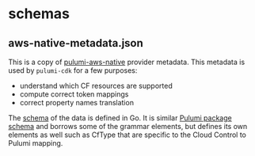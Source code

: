 # schemas

## aws-native-metadata.json

This is a copy of [pulumi-aws-native](https://github.com/pulumi/pulumi-aws-native) provider metadata. This metadata is used by `pulumi-cdk` for a few purposes:

- understand which CF resources are supported
- compute correct token mappings
- correct property names translation

The [schema](https://github.com/pulumi/pulumi-aws-native/blob/6f526ba0febe60ef834dea9b498f80dcc595cc87/provider/pkg/metadata/metadata.go#L11) of the data is defined in Go. It is similar [Pulumi package schema](https://www.pulumi.com/docs/iac/packages-and-automation/pulumi-packages/schema/) and borrows some of the grammar elements, but defines its own elements as well such as CfType that are specific to the Cloud Control to Pulumi mapping.
